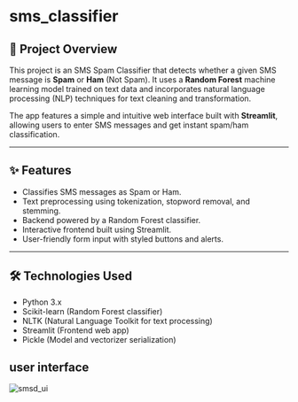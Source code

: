 # sms_classifier

## 🚀 Project Overview

This project is an SMS Spam Classifier that detects whether a given SMS message is **Spam** or **Ham** (Not Spam). It uses a **Random Forest** machine learning model trained on text data and incorporates natural language processing (NLP) techniques for text cleaning and transformation.

The app features a simple and intuitive web interface built with **Streamlit**, allowing users to enter SMS messages and get instant spam/ham classification.

---

## ✨ Features

- Classifies SMS messages as Spam or Ham.
- Text preprocessing using tokenization, stopword removal, and stemming.
- Backend powered by a Random Forest classifier.
- Interactive frontend built using Streamlit.
- User-friendly form input with styled buttons and alerts.

---

## 🛠️ Technologies Used

- Python 3.x  
- Scikit-learn (Random Forest classifier)  
- NLTK (Natural Language Toolkit for text processing)  
- Streamlit (Frontend web app)  
- Pickle (Model and vectorizer serialization)  

## user interface

![smsd_ui](https://github.com/user-attachments/assets/fd56563d-1895-4e68-b50f-b81e69cccade)


